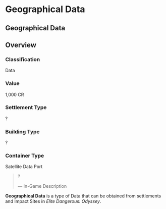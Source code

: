 # Geographical Data
## Geographical Data

## Overview

### Classification

Data

### Value

1,000 CR

### Settlement Type

?

### Building Type

?

### Container Type

Satellite Data Port

> 
> 
> ?
> 
> 
> — In-Game Description
> 

**Geographical Data** is a type of Data that can be obtained from settlements and Impact Sites in *Elite Dangerous: Odyssey*.